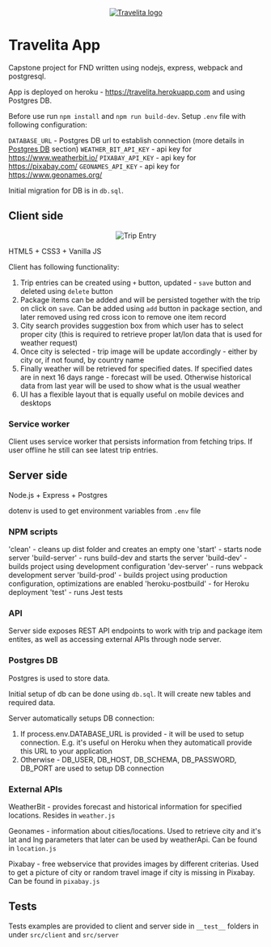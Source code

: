 <p align="center">
  <a href="https://travelita.herokuapp.com/"><img src="https://user-images.githubusercontent.com/203106/82113206-f7e53300-975c-11ea-9edf-bb9238715d29.png" alt="Travelita logo"/></a>
</p>

# Travelita App

Capstone project for FND written using nodejs, express, webpack and postgresql.

App is deployed on heroku - https://travelita.herokuapp.com and using Postgres DB.

Before use run `npm install` and `npm run build-dev`. Setup `.env` file with following configuration:

`DATABASE_URL` - Postgres DB url to establish connection (more details in [Postgres DB](#postgres-db) section)
`WEATHER_BIT_API_KEY` - api key for https://www.weatherbit.io/
`PIXABAY_API_KEY` - api key for https://pixabay.com/
`GEONAMES_API_KEY` - api key for https://www.geonames.org/

Initial migration for DB is in `db.sql`.

## Client side

<p align="center">
  <img src="https://user-images.githubusercontent.com/203106/82126123-4ae9d500-97b3-11ea-8ad7-d9ca43300dfc.png" alt="Trip Entry"/>

HTML5 + CSS3 + Vanilla JS

Client has following functionality:
1. Trip entries can be created using `+` button, updated - `save` button and deleted using `delete` button
2. Package items can be added and will be persisted together with the trip on click on `save`. Can be added using `add` button in package section, and later removed using red cross icon to remove one item record
3. City search provides suggestion box from which user has to select proper city (this is required to retrieve proper lat/lon data that is used for weather request)
4. Once city is selected - trip image will be update accordingly - either by city or, if not found, by country name
5. Finally weather will be retrieved for specified dates. If specified dates are in next 16 days range - forecast will be used. Otherwise historical data from last year will be used to show what is the usual weather
6. UI has a flexible layout that is equally useful on mobile devices and desktops

### Service worker

Client uses service worker that persists information from fetching trips. If user offline he still can see latest trip entries.

## Server side

Node.js + Express + Postgres

dotenv is used to get environment variables from `.env` file

### NPM scripts

'clean' - cleans up dist folder and creates an empty one
'start' - starts node server
'build-server' - runs build-dev and starts the server
'build-dev' - builds project using development configuration
'dev-server' - runs webpack development server
'build-prod' - builds project using production configuration, optimizations are enabled
'heroku-postbuild' - for Heroku deployment
'test' - runs Jest tests

### API

Server side exposes REST API endpoints to work with trip and package item entites, as well as accessing external APIs through node server.

### Postgres DB

Postgres is used to store data. 

Initial setup of db can be done using `db.sql`. It will create new tables and required data.

Server automatically setups DB connection:
1. If process.env.DATABASE_URL is provided - it will be used to setup connection. E.g. it's useful on Heroku when they automaticall provide this URL to your application 
2. Otherwise - DB_USER, DB_HOST, DB_SCHEMA, DB_PASSWORD, DB_PORT are used to setup DB connection

### External APIs

WeatherBit - provides forecast and historical information for specified locations. Resides in `weather.js`

Geonames - information about cities/locations. Used to retrieve city and it's lat and lng parameters that later can be used by weatherApi. Can be found in `location.js`

Pixabay - free webservice that provides images by different criterias. Used to get a picture of city or random travel image if city is missing in Pixabay. Can be found in `pixabay.js`

## Tests

Tests examples are provided to client and server side in `__test__` folders in under `src/client` and `src/server`
